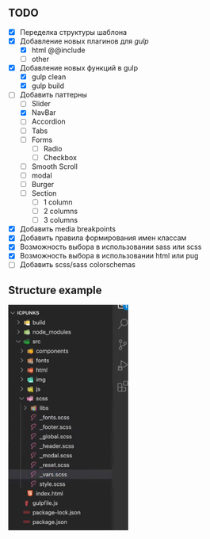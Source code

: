 ## TODO
- [x] Переделка структуры шаблона
- [x] Добавление новых плагинов для *gulp*
  - [x] html @@include
  - [ ] other
- [x] Добавление новых функций в gulp
  - [x] gulp clean
  - [x] gulp build
- [ ] Добавить паттерны
  - [ ] Slider
  - [x] NavBar
  - [ ] Accordion
  - [ ] Tabs
  - [ ] Forms
    - [ ] Radio
    - [ ] Checkbox
  - [ ] Smooth Scroll
  - [ ] modal
  - [ ] Burger
  - [ ] Section
    - [ ] 1 column
    - [ ] 2 columns
    - [ ] 3 columns
- [x] Добавить media breakpoints
- [x] Добавить правила формирования имен классам
- [x] Возможность выбора в использовании sass или scss
- [x] Возможность выбора в использовании html или pug
- [ ] Добавить scss/sass colorschemas

## Structure example
![Structure tree](./exmaple.png "Structure")